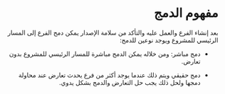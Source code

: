<div dir="rtl">

# مفهوم الدمج
بعد إنشاء الفرع والعمل عليه والتأكد من سلامة الإصدار يمكن دمج الفرع إلى المسار الرئيسي للمشروع ويوجد نوعين للدمج:

* دمج مباشر: ومن خلاله يمكن الدمج مباشرة للمسار الرئيسي للمشروع بدون تعارض.

* دمج حقيقي ويتم ذلك عندما يوجد أكثر من فرع يحدث تعارض عند محاولة دمجها ولحل ذلك يجب حل التعارض والدمج بشكل يدوي.

</div>
